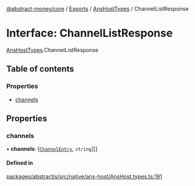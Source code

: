 [@abstract-money/core](../README.md) / [Exports](../modules.md) / [AnsHostTypes](../modules/AnsHostTypes.md) / ChannelListResponse

# Interface: ChannelListResponse

[AnsHostTypes](../modules/AnsHostTypes.md).ChannelListResponse

## Table of contents

### Properties

- [channels](AnsHostTypes.ChannelListResponse.md#channels)

## Properties

### channels

• **channels**: [[`ChannelEntry`](AnsHostTypes.ChannelEntry.md), `string`][]

#### Defined in

[packages/abstractjs/src/native/ans-host/AnsHost.types.ts:191](https://github.com/AbstractSDK/frontend/blob/07410073/packages/abstractjs/src/native/ans-host/AnsHost.types.ts#L191)
